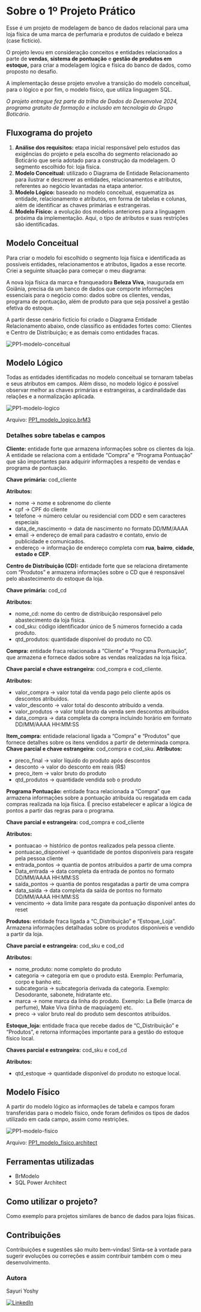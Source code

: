 # Sobre o 1º Projeto Prático

Esse é um projeto de modelagem de banco de dados relacional para uma loja física de uma marca de perfumaria e produtos de cuidado e beleza (case fictício). 

O projeto levou em consideração conceitos e entidades relacionados a parte de **vendas**, **sistema de pontuação** e **gestão de produtos em estoque,** para criar a modelagem lógica e física do banco de dados, como proposto no desafio.

A implementação desse projeto envolve a transição do modelo conceitual, para o lógico e por fim, o modelo físico, que utiliza linguagem SQL.

*O projeto entregue fez parte da trilha de Dados do Desenvolve 2024, programa gratuito de formação e inclusão em tecnologia do Grupo Boticário.*

## Fluxograma do projeto

1. **Análise dos requisitos:** etapa inicial responsável pelo estudos das exigências do projeto e pela escolha do segmento relacionado ao Boticário que seria adotado para a construção da modelagem. O segmento escolhido foi: loja física.
1. **Modelo Conceitual:** utilizado o Diagrama de Entidade Relacionamento para ilustrar e descrever as entidades, relacionamentos e atributos, referentes ao negócio levantadas na etapa anterior.
2. **Modelo Lógico:** baseado no modelo conceitual, esquematiza as entidade, relacionamento e atributos, em forma de tabelas e colunas, além de identificar as chaves primárias e estrangeiras. 
3. **Modelo Físico:** a evolução dos modelos anteriores para a linguagem próxima da implementação. Aqui, o tipo de atributos e suas restrições são identificadas.

## Modelo Conceitual

Para criar o modelo foi escolhido o segmento loja física e identificada as possíveis entidades, relacionamentos e atributos, ligados a esse recorte. Criei a seguinte situação para começar o meu diagrama:

A nova loja física da marca e franqueadora **Beleza Viva**, inaugurada em Goiânia, precisa da um banco de dados que comporte informações essenciais para o negócio como: dados sobre os clientes, vendas, programa de pontuação, além de produto para que seja possível a gestão efetiva do estoque.

A partir desse cenário fictício foi criado o Diagrama Entidade Relacionamento abaixo, onde classifico as entidades fortes como: Clientes e Centro de Distribuição; e as demais como entidades fracas. 

![PP1-modelo-conceitual](https://github.com/sayuriyoshy/desenvolve-2024/assets/160623866/0630f703-a6db-47df-a85e-ebd766a191fe)

## Modelo Lógico

Todas as entidades identificadas no modelo conceitual se tornaram tabelas e seus atributos em campos. Além disso, no modelo lógico é possível observar melhor as chaves primárias e estrangeiras, a cardinalidade das relações e a normalização aplicada.

![PP1-modelo-logico](https://github.com/sayuriyoshy/desenvolve-2024/assets/160623866/5049e30f-02eb-40b5-a537-0666e8d8de5f)

Arquivo: [PP1_modelo_logico.brM3](https://github.com/sayuriyoshy/desenvolve-2024/blob/630df5c837dd05b90ebcec95774a2e30025d7d40/projeto-pratico-1/PP1_modelo_logico.brM3)

### Detalhes sobre tabelas e campos


**Cliente:** entidade forte que armazena informações sobre os clientes da loja. A entidade se relaciona com a entidade “Compra” e “Programa Pontuação” que são importantes para adquirir informações a respeito de vendas e programa de pontuação.

**Chave primária:** cod_cliente

**Atributos:** 
- nome → nome e sobrenome do cliente
- cpf → CPF do cliente
- telefone → número celular ou residencial com DDD e sem caracteres especiais
- data_de_nascimento → data de nascimento no formato DD/MM/AAAA
- email → endereço de email para cadastro e contato, envio de publicidade e comunicados.
- endereço → informação de endereço completa com **rua**, **bairro**, **cidade,** **estado e CEP**.

**Centro de Distribuição (CD):** entidade forte que se relaciona diretamente com “Produtos” e armazena informações sobre o CD que é responsável pelo abastecimento do estoque da loja.

**Chave primária:** cod_cd

**Atributos:**
- nome_cd: nome do centro de distribuição responsável pelo abastecimento da loja física.
- cod_sku: código identificador único de 5 números fornecido a cada produto.
- qtd_produtos: quantidade disponível do produto no CD.


**Compra:** entidade fraca relacionada a “Cliente” e “Programa Pontuação”, que armazena e fornece dados sobre as vendas realizadas na loja física.

**Chave parcial e chave estrangeira:** cod_compra e cod_cliente.

**Atributos:**
- valor_compra → valor total da venda pago pelo cliente após os descontos atribuídos.
- valor_desconto → valor total do desconto atribuído a venda.
- valor_produtos → valor total bruto da venda sem descontos atribuídos
- data_compra → data completa da compra incluindo horário em formato DD/MM/AAAA HH:MM:SS


**Item_compra:** entidade relacional ligada a “Compra” e “Produtos” que fornece detalhes sobre os itens vendidos a partir de determinada compra.
**Chave parcial e chave estrangeira:** cod_compra e cod_sku.
**Atributos:**
- preco_final → valor líquido do produto após descontos
- desconto → valor do desconto em reais (R$)
- preco_item → valor bruto do produto
- qtd_produtos → quantidade vendida sob o produto


**Programa Pontuação:** entidade fraca relacionada a “Compra” que armazena informações sobre a pontuação atribuída ou resgatada em cada compras realizada na loja física. É preciso estabelecer e aplicar a lógica de pontos a partir das regras para o programa.

**Chave parcial e estrangeira:** cod_compra e cod_cliente

**Atributos:**
- pontuacao → histórico de pontos realizados pela pessoa cliente.
- pontuacao_disponivel → quantidade de pontos disponíveis para resgate pela pessoa cliente
- entrada_pontos → quantia de pontos atribuídos a partir de uma compra
- Data_entrada → data completa da entrada de pontos no formato DD/MM/AAAA HH:MM:SS
- saída_pontos → quantia de pontos resgatadas a partir de uma compra
- data_saida → data completa da saída de pontos no formato DD/MM/AAAA HH:MM:SS
- vencimento → data limite para resgate da pontuação disponível antes do reset


**Produtos:** entidade fraca ligada a “C_Distribuição” e “Estoque_Loja”. Armazena informações detalhadas sobre os produtos disponíveis e vendido a partir da loja.

**Chave parcial e estrangeira:** cod_sku e cod_cd

**Atributos:**
- nome_produto: nome completo do produto
- categoria → categoria em que o produto está. Exemplo: Perfumaria, corpo e banho etc.
- subcategoria → subcategoria derivada da categoria. Exemplo: Desodorante, sabonete, hidratante etc.
- marca → nome marca da linha do produto. Exemplo: La Belle (marca de perfume), Make Viva (linha de maquiagem) etc.
- preco → valor bruto real do produto sem descontos atribuídos.

**Estoque_loja:** entidade fraca que recebe dados de “C_Distribuição” e “Produtos”, e retorna informações importante para a gestão do estoque físico local. 

**Chaves parcial e estrangeira:** cod_sku e cod_cd

**Atributos:**
- qtd_estoque → quantidade disponível do produto no estoque local.


## Modelo Físico

A partir do modelo lógico as informações de tabela e campos foram transferidas para o modelo físico, onde foram definidos os tipos de dados utilizado em cada campo, assim como restrições.

![PP1-modelo-fisico](https://github.com/sayuriyoshy/desenvolve-2024/assets/160623866/9445151d-eeb1-403e-b133-a7e6bd5edd25)

Arquivo: [PP1_modelo_fisico.architect](https://github.com/sayuriyoshy/desenvolve-2024/blob/630df5c837dd05b90ebcec95774a2e30025d7d40/projeto-pratico-1/PP1_modelo_fisico.architect)

## Ferramentas utilizadas

- BrModelo
- SQL Power Architect

## Como utilizar o projeto?

Como exemplo para projetos similares de banco de dados para lojas físicas.

## Contribuições

Contribuições e sugestões são muito bem-vindas! Sinta-se à vontade para sugerir evoluções ou correções e assim contribuir também com o meu desenvolvimento.

### Autora
Sayuri Yoshy

[![LinkedIn](https://img.shields.io/badge/linkedin-%230077B5.svg?style=for-the-badge&logo=linkedin&logoColor=white)](https://www.linkedin.com/in/sayuri-yoshy/)
